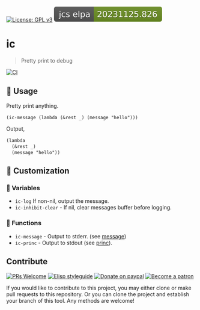 [![License: GPL v3](https://img.shields.io/badge/License-GPL%20v3-blue.svg)](https://www.gnu.org/licenses/gpl-3.0)
[![JCS-ELPA](https://raw.githubusercontent.com/jcs-emacs/badges/master/elpa/v/ic.svg)](https://jcs-emacs.github.io/jcs-elpa/#/ic)

# ic
> Pretty print to debug

[![CI](https://github.com/jcs-elpa/ic/actions/workflows/test.yml/badge.svg)](https://github.com/jcs-elpa/ic/actions/workflows/test.yml)

## 🔨 Usage

Pretty print anything.

```elisp
(ic-message (lambda (&rest _) (message "hello")))
```

Output,

```
(lambda
  (&rest _)
  (message "hello"))
```

## 🔧 Customization

### 🧪 Variables

- `ic-log` If non-nil, output the message.
- `ic-inhibit-clear` - If nil, clear messages buffer before logging.

### 🧪 Functions

- `ic-message` - Output to stderr. (see [message][])
- `ic-princ` - Output to stdout (see [princ][]).

## Contribute

[![PRs Welcome](https://img.shields.io/badge/PRs-welcome-brightgreen.svg)](http://makeapullrequest.com)
[![Elisp styleguide](https://img.shields.io/badge/elisp-style%20guide-purple)](https://github.com/bbatsov/emacs-lisp-style-guide)
[![Donate on paypal](https://img.shields.io/badge/paypal-donate-1?logo=paypal&color=blue)](https://www.paypal.me/jcs090218)
[![Become a patron](https://img.shields.io/badge/patreon-become%20a%20patron-orange.svg?logo=patreon)](https://www.patreon.com/jcs090218)

If you would like to contribute to this project, you may either
clone or make pull requests to this repository. Or you can
clone the project and establish your branch of this tool.
Any methods are welcome!


[message]: https://www.gnu.org/software/emacs/manual/html_node/eintr/message.html
[princ]: https://www.gnu.org/software/emacs/manual/html_node/elisp/Output-Functions.html
